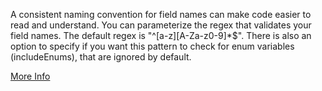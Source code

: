 A consistent naming convention for field names can make code easier to read and understand.
You can parameterize the regex that validates your field names. The default regex is "^[a-z][A-Za-z0-9]*$".
There is also an option to specify if you want this pattern to check for enum variables (includeEnums), that are ignored by default.
 
 [More Info](http://docs.scala-lang.org/style/naming-conventions.html)